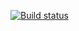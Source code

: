 [![Build status](https://ci.appveyor.com/api/projects/status/oc9ym5hmuy0qmdaf?svg=true)](https://ci.appveyor.com/project/HockeyPlayer9/mironov0307)

